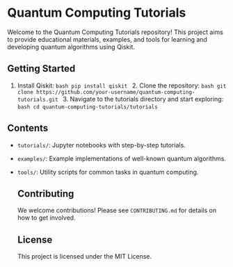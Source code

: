  # Quantum Computing Tutorials

  Welcome to the Quantum Computing Tutorials repository! This project aims to provide educational materials, examples, and tools for learning and developing quantum algorithms using Qiskit.

  ## Getting Started

  1. Install Qiskit:
    ```bash
    pip install qiskit
    ```
    2. Clone the repository:
    ```bash
    git clone https://github.com/your-username/quantum-computing-tutorials.git
    ```
    3. Navigate to the tutorials directory and start exploring:
    ```bash
    cd quantum-computing-tutorials/tutorials
    ```

  ## Contents

  - `tutorials/`: Jupyter notebooks with step-by-step tutorials.
  - `examples/`: Example implementations of well-known quantum algorithms.
  - `tools/`: Utility scripts for common tasks in quantum computing.

    ## Contributing

    We welcome contributions! Please see `CONTRIBUTING.md` for details on how to get involved.

    ## License

    This project is licensed under the MIT License.
    

